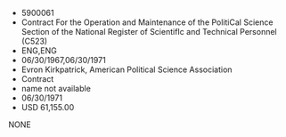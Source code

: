 * 5900061
* Contract For the Operation and Maintenance of     the PolitiCal Science Section of the National     Register of ScientifIc and Technical Personnel    (C523)
* ENG,ENG
* 06/30/1967,06/30/1971
* Evron Kirkpatrick, American Political Science Association
* Contract
*   name not available
* 06/30/1971
* USD 61,155.00

NONE